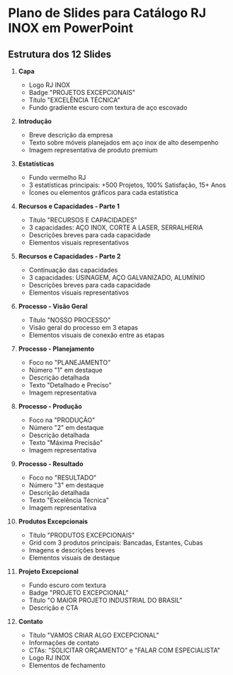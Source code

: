 # Plano de Slides para Catálogo RJ INOX em PowerPoint

## Estrutura dos 12 Slides

1. **Capa**
   - Logo RJ INOX
   - Badge "PROJETOS EXCEPCIONAIS"
   - Título "EXCELÊNCIA TÉCNICA"
   - Fundo gradiente escuro com textura de aço escovado

2. **Introdução**
   - Breve descrição da empresa
   - Texto sobre móveis planejados em aço inox de alto desempenho
   - Imagem representativa de produto premium

3. **Estatísticas**
   - Fundo vermelho RJ
   - 3 estatísticas principais: +500 Projetos, 100% Satisfação, 15+ Anos
   - Ícones ou elementos gráficos para cada estatística

4. **Recursos e Capacidades - Parte 1**
   - Título "RECURSOS E CAPACIDADES"
   - 3 capacidades: AÇO INOX, CORTE A LASER, SERRALHERIA
   - Descrições breves para cada capacidade
   - Elementos visuais representativos

5. **Recursos e Capacidades - Parte 2**
   - Continuação das capacidades
   - 3 capacidades: USINAGEM, AÇO GALVANIZADO, ALUMÍNIO
   - Descrições breves para cada capacidade
   - Elementos visuais representativos

6. **Processo - Visão Geral**
   - Título "NOSSO PROCESSO"
   - Visão geral do processo em 3 etapas
   - Elementos visuais de conexão entre as etapas

7. **Processo - Planejamento**
   - Foco no "PLANEJAMENTO"
   - Número "1" em destaque
   - Descrição detalhada
   - Texto "Detalhado e Preciso"
   - Imagem representativa

8. **Processo - Produção**
   - Foco na "PRODUÇÃO"
   - Número "2" em destaque
   - Descrição detalhada
   - Texto "Máxima Precisão"
   - Imagem representativa

9. **Processo - Resultado**
   - Foco no "RESULTADO"
   - Número "3" em destaque
   - Descrição detalhada
   - Texto "Excelência Técnica"
   - Imagem representativa

10. **Produtos Excepcionais**
    - Título "PRODUTOS EXCEPCIONAIS"
    - Grid com 3 produtos principais: Bancadas, Estantes, Cubas
    - Imagens e descrições breves
    - Elementos visuais de destaque

11. **Projeto Excepcional**
    - Fundo escuro com textura
    - Badge "PROJETO EXCEPCIONAL"
    - Título "O MAIOR PROJETO INDUSTRIAL DO BRASIL"
    - Descrição e CTA

12. **Contato**
    - Título "VAMOS CRIAR ALGO EXCEPCIONAL"
    - Informações de contato
    - CTAs: "SOLICITAR ORÇAMENTO" e "FALAR COM ESPECIALISTA"
    - Logo RJ INOX
    - Elementos de fechamento

